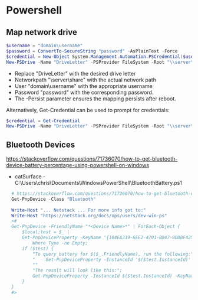 # Powershell 

## Map network drive

```powershell
$username = "domain\username"
$password = ConvertTo-SecureString "password" -AsPlainText -Force
$credential = New-Object System.Management.Automation.PSCredential($username, $password)
New-PSDrive -Name "DriveLetter" -PSProvider FileSystem -Root "\\server\share" -Credential $credential -Persist
```

- Replace "DriveLetter" with the desired drive letter
- Networkpath "\\server\share" with the actual network path
- User "domain\username" with the appropriate username
- Password "password" with the corresponding password.
- The -Persist parameter ensures the mapping persists after reboot.
  
Alternatively, Get-Credential can be used to prompt for credentials:

```powershell
$credential = Get-Credential
New-PSDrive -Name "DriveLetter" -PSProvider FileSystem -Root "\\server\share" -Credential $credential -Persist
```


## Bluetooth Devices

https://stackoverflow.com/questions/71736070/how-to-get-bluetooth-device-battery-percentage-using-powershell-on-windows

- catSurface - C:\Users\chris\Documents\WindowsPowerShell\BluetoothBattery.ps1

```powershell
  # https://stackoverflow.com/questions/71736070/how-to-get-bluetooth-device-battery-percentage-using-powershell-on-windows
  Get-PnpDevice -Class "Bluetooth" 
  
  Write-Host "... Netstack ... For more info got to:"
  Write-Host "https://netstack.org/docs/ops/users/dev-win-ps"
  <#
  Get-PnpDevice -FriendlyName "*<Device Name>*" | ForEach-Object {
      $local:test = $_ |
      Get-PnpDeviceProperty -KeyName '{104EA319-6EE2-4701-BD47-8DDBF425BBE5} 2' |
          Where Type -ne Empty;
      if ($test) {
          "To query battery for $($_.FriendlyName), run the following:"
          "    Get-PnpDeviceProperty -InstanceId '$($test.InstanceId)' -KeyName '{104EA319-6EE2-4701-BD47-8DDBF425BBE5} 2' | % Data"
          ""
          "The result will look like this:";
          Get-PnpDeviceProperty -InstanceId $($test.InstanceId) -KeyName '{104EA319-6EE2-4701-BD47-8DDBF425BBE5} 2' | % Data
      }
  }
  #>
```
